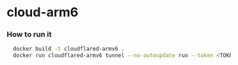 # cloud-arm6


### How to run it

```bash
  docker build -t cloudflared-armv6 .
  docker run cloudflared-armv6 tunnel --no-autoupdate run --token <TOKEN>
```

